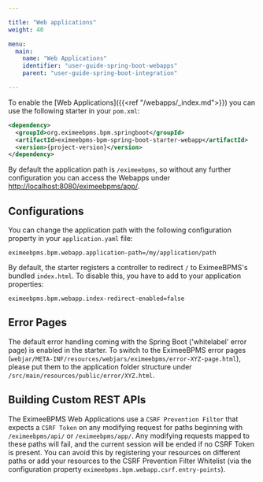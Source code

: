 ```yaml
---

title: "Web applications"
weight: 40

menu:
  main:
    name: "Web Applications"
    identifier: "user-guide-spring-boot-webapps"
    parent: "user-guide-spring-boot-integration"

---
```


To enable the [Web Applications]({{<ref "/webapps/_index.md">}}) you can use the following starter in your `pom.xml`:

```xml
<dependency>
  <groupId>org.eximeebpms.bpm.springboot</groupId>
  <artifactId>eximeebpms-bpm-spring-boot-starter-webapp</artifactId>
  <version>{project-version}</version>
</dependency>
```

By default the application path is `/eximeebpms`, so without any further configuration you can access 
the Webapps under [http://localhost:8080/eximeebpms/app/](http://localhost:8080/eximeebpms/app/).

## Configurations

You can change the application path with the following configuration property in your `application.yaml` file:
```properties
eximeebpms.bpm.webapp.application-path=/my/application/path
```

By default, the starter registers a controller to redirect `/` to EximeeBPMS's bundled `index.html`.
To disable this, you have to add to your application properties:
```properties
eximeebpms.bpm.webapp.index-redirect-enabled=false
```

## Error Pages

The default error handling coming with the Spring Boot ('whitelabel' error page) is enabled in the starter. To switch to the EximeeBPMS error pages (`webjar/META-INF/resources/webjars/eximeebpms/error-XYZ-page.html`), please put them to the application folder structure under `/src/main/resources/public/error/XYZ.html`.

## Building Custom REST APIs

The EximeeBPMS Web Applications use a `CSRF Prevention Filter` that expects a `CSRF Token` on any 
modifying request for paths beginning with `/eximeebpms/api/` or `/eximeebpms/app/`. Any modifying requests 
mapped to these paths will fail, and the current session will be ended if no CSRF Token is present.
You can avoid this by registering your resources on different paths or add your resources to the
CSRF Prevention Filter Whitelist (via the configuration property `eximeebpms.bpm.webapp.csrf.entry-points`).
